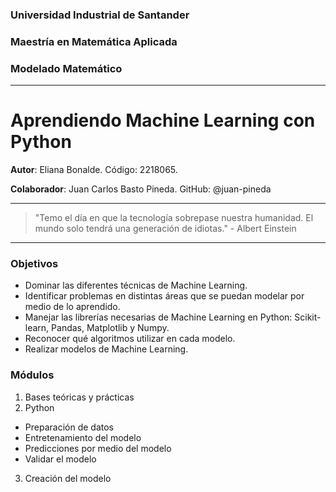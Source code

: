 ### Universidad Industrial de Santander
### Maestría en Matemática Aplicada
### Modelado Matemático
___

# Aprendiendo Machine Learning con Python
**Autor**: Eliana Bonalde. Código: 2218065. 

**Colaborador**: Juan Carlos Basto Pineda. GitHub: @juan-pineda  
___

> "Temo el dı́a en que la tecnologı́a sobrepase nuestra humanidad. El mundo solo tendrá una generación de idiotas." - Albert Einstein
___

### Objetivos
-  Dominar las diferentes técnicas de Machine Learning.
-  Identificar problemas en distintas áreas que se puedan modelar por medio de lo aprendido.
-  Manejar las librerı́as necesarias de Machine Learning en Python: Scikit-learn, Pandas, Matplotlib y Numpy.
-  Reconocer qué algoritmos utilizar en cada modelo.
-  Realizar modelos de Machine Learning.

### Módulos
1. Bases teóricas y prácticas
2. Python
- Preparación de datos
- Entretenamiento del modelo
- Predicciones por medio del modelo
- Validar el modelo
3. Creación del modelo

